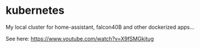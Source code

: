 # kubernetes
My local cluster for home-assistant, falcon40B and other dockerized apps...  
  
See here: https://www.youtube.com/watch?v=X9fSMGkjtug  
  
